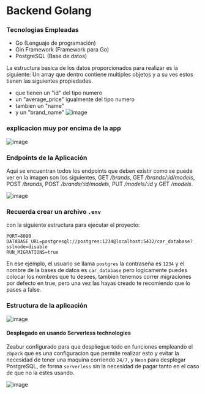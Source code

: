 # Backend Golang

### Tecnologias Empleadas

- Go (Lenguaje de programación)
- Gin Framework (Framework para Go)
- PostgreSQL (Base de datos)

La estructura basica de los datos proporcionados para realizar es la siguiente:
Un array que dentro contiene multiples objetos y a su ves estos tienen las siguientes propiedades.
- que tienen un "id" del tipo numero
- un "average_price" igualmente del tipo numero
- tambien un "name"
- y un "brand_name"
![image](https://github.com/DiegPS/golang-hexagonal/assets/88301232/68f02b44-8b9c-4279-b674-1690ce42b60c)

### explicacion muy por encima de la app

![image](https://github.com/DiegPS/golang-hexagonal/assets/88301232/4651a825-9053-4b9c-9f41-2aebbe1ac423)


### Endpoints de la Aplicación
Aqui se encuentran todos los endpoints que deben existir como se puede ver en la imagen son los siguientes, GET */brands*, GET */brands/:id/models*, POST */brands*, POST */brands/:id/models*, PUT */models/:id* y GET */models*.

![image](https://github.com/DiegPS/golang-hexagonal/assets/88301232/7e1ff56d-b341-4873-9989-30fc47e5710d)


### Recuerda crear un archivo `.env`

con la siguiente estructura para ejecutar el proyecto:

```
PORT=8080
DATABASE_URL=postgresql://postgres:1234@localhost:5432/car_database?sslmode=disable
RUN_MIGRATIONS=true
```

En ese ejemplo, el usuario se llama `postgres` la contraseña es `1234` y el nombre de la bases de datos es `car_database` pero logicamente puedes colocar los nombres que tu desees, tambien tenemos correr migraciones por defecto en true, pero una vez las hayas creado te recomiendo que lo pases a false.

### Estructura de la aplicación

![image](https://github.com/DiegPS/golang-hexagonal/assets/88301232/7f6f64d0-8ef9-4555-b353-b6dbc32a7419)

#### Desplegado en usando Serverless technologies

Zeabur configurado para que despliegue todo en funciones empleando el `zbpack` que es una configuracion que permite realizar esto y evitar la necesidad de tener una maquina corriendo `24/7`, y `Neon` para desplegar PostgreSQL, de forma `serverless` sin la necesidad de pagar tanto en el caso de que no la estes usando.

![image](https://github.com/DiegPS/golang-hexagonal/assets/88301232/46ecec85-1e96-4d06-944f-72528268f1e6)





